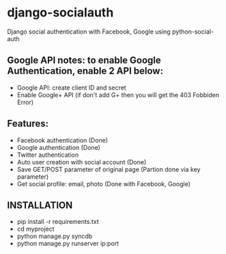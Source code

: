 # django-socialauth

Django social authentication with Facebook, Google using python-social-auth

## Google API notes: to enable Google Authentication, enable 2 API below:
* Google API: create client ID and secret
* Enable Google+ API (if don't add G+ then you will get the 403 Fobbiden Error)

## Features:
* Facebook authentication (Done)
* Google authentication (Done)
* Twitter authentication
* Auto user creation with social account (Done)
* Save GET/POST parameter of original page (Partion done via key parameter)
* Get social profile: email, photo (Done with Facebook, Google)

## INSTALLATION
* pip install -r requirements.txt
* cd myproject
* python manage.py syncdb
* python manage.py runserver ip:port
